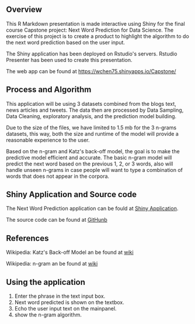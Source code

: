 Overview
--------

This R Markdown presentation is made interactive using Shiny for the
final course Capstone project: Next Word Prediction for Data Science.
The exercise of this project is to create a product to highlight the
algorithm to do the next word prediction based on the user input.

The Shiny application has been deployed on Rstudio's servers. Rstudio
Presenter has been used to create this presentation.

The web app can be found at <https://wchen75.shinyapps.io/Capstone/>

Process and Algorithm
---------------------

This application will be using 3 datasets combined from the blogs text,
news articles and tweets. The data then are processed by Data Sampling,
Data Cleaning, exploratory analysis, and the prediction model building.

Due to the size of the files, we have limited to 1.5 mb for the 3
n-grams datasets, this way, both the size and runtime of the model will
provide a reasonable experience to the user.

Based on the n-gram and Katz's back-off model, the goal is to make the
predictive model efficient and accurate. The basic n-gram model will
predict the next word based on the previous 1, 2, or 3 words, also will
handle unseen n-grams in case people will want to type a combination of
words that does not appear in the corpora.

Shiny Application and Source code
---------------------------------

The Next Word Prediction application can be fould at [Shiny
Application](https://wchen75.shinyapps.io/Capstone/).

The source code can be found at
[GitHunb](https://github.com/wchen75/Capstone)

References
----------

Wikipedia: Katz's Back-off Model an be found at
[wiki](https://en.wikipedia.org/wiki/Katz's_back-off_model)

Wikipedia: n-gram an be found at
[wiki](https://en.wikipedia.org/wiki/N-gram)

Using the application
---------------------

1.  Enter the phrase in the text input box.
2.  Next word predicted is shown on the textbox.
3.  Echo the user input text on the mainpanel.
4.  show the n-gram algorithm.
